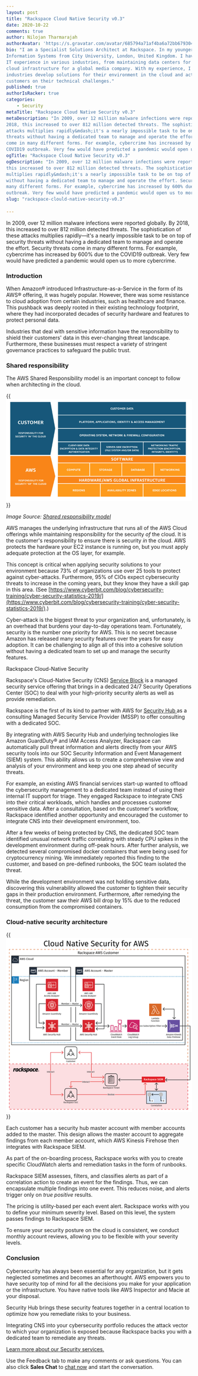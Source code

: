 ```yaml
---
layout: post
title: "Rackspace Cloud Native Security v0.3"
date: 2020-10-22
comments: true
author: Nilojan Tharmarajah
authorAvatar: 'https://s.gravatar.com/avatar/685794a71af4ba6a72bb679304669e9a'
bio: "I am a Specialist Solutions Architect at Rackspace. In my younger days, I earned a degree in
Information Systems from City University, London, United Kingdom. I have close to 15 years of technical
IT experience in various industries, from maintaining data centers for multiple companies to deploying
cloud infrastructure for a global media company. With my experience, I now help companies from various
industries develop solutions for their environment in the cloud and act as a sounding board to advise
customers on their technical challenges."
published: true
authorIsRacker: true
categories:
    - Security
metaTitle: "Rackspace Cloud Native Security v0.3"
metaDescription: "In 2009, over 12 million malware infections were reported globally. By
2018, this increased to over 812 million detected threats. The sophistication of these
attacks multiplies rapidly&mdash;it's a nearly impossible task to be on top of security
threats without having a dedicated team to manage and operate the effort. Security threats
come in many different forms. For example, cybercrime has increased by 600% due to the
COVID19 outbreak. Very few would have predicted a pandemic would open us to more cybercrime."
ogTitle: "Rackspace Cloud Native Security v0.3"
ogDescription: "In 2009, over 12 million malware infections were reported globally. By 2018,
this increased to over 812 million detected threats. The sophistication of these attacks
multiplies rapidly&mdash;it's a nearly impossible task to be on top of security threats
without having a dedicated team to manage and operate the effort. Security threats come in
many different forms. For example, cybercrime has increased by 600% due to the COVID19
outbreak. Very few would have predicted a pandemic would open us to more cybercrime."
slug: "rackspace-clould-native-security-v0.3"

---
```


In 2009, over 12 million malware infections were reported globally. By 2018, this increased
to over 812 million detected threats. The sophistication of these attacks multiplies
rapidly&mdash;it's a nearly impossible task to be on top of security threats without having
a dedicated team to manage and operate the effort. Security threats come in many different
forms. For example, cybercrime has increased by 600% due to the COVID19 outbreak. Very few
would have predicted a pandemic would open us to more cybercrime.


<!--more-->

### Introduction

When Amazon&reg; introduced Infrastructure-as-a-Service in the form of its AWS&reg; offering,
it was hugely popular. However, there was some resistance to cloud adoption from certain
industries, such as healthcare and finance. This pushback was deeply rooted in their existing
technology footprint, where they had incorporated decades of security hardware and features
to protect personal data. 

Industries that deal with sensitive information have the responsibility to shield their
customers' data in this ever-changing threat landscape. Furthermore, these businesses must
respect a variety of stringent governance practices to safeguard the public trust. 

### Shared responsibility

The AWS Shared Responsibility model is an important concept to follow when architecting
*in* the cloud.

{{<img src="Picture1.png" title="" alt="">}}

*Image Source: [Shared responsibility model](https://aws.amazon.com/compliance/shared-responsibility-model/#:~:text=Security%20and%20Compliance%20is%20a%20shared%20responsibility%20between%20AWS%20and%20the%20customer.&text=The%20customer%20assumes%20responsibility%20and,AWS%20provided%20security%20group%20firewall)*

AWS manages the underlying infrastructure that runs all of the AWS Cloud offerings while
maintaining responsibility for the security *of* the cloud. It is the customer's
responsibility to ensure there is security *in* the cloud. AWS protects the hardware your
EC2 instance is running on, but you must apply adequate protection at the OS layer, for
example. 

This concept is critical when applying security solutions to your environment because 73%
of organizations use over 25 tools to protect against cyber-attacks. Furthermore, 95% of
CIOs expect cybersecurity threats to increase in the coming years, but they know they have
a skill gap in this area. (See
[https://www.cyberbit.com/blog/cybersecurity-training/cyber-security-statistics-2019/](https://www.cyberbit.com/blog/cybersecurity-training/cyber-security-statistics-2019/).)

Cyber-attack is the biggest threat to your organization and, unfortunately, is an overhead
that burdens your day-to-day operations team. Fortunately, security is the number one
priority for AWS. This is no secret because Amazon has released many security features over
the years for easy adoption. It can be challenging to align all of this into a cohesive
solution without having a dedicated team to set up and manage the security features. 

Rackspace Cloud-Native Security 

Rackspace's Cloud-Native Security (CNS) [Service Block](https://www.rackspace.com/cloud/public/service-blocks)
is a managed security service offering that brings in a dedicated 24/7 Security Operations
Center (SOC) to deal with your high-priority security alerts as well as provide remediation.  

Rackspace is the first of its kind to partner with AWS for
[Security Hub ](https://aws.amazon.com/security-hub/?aws-security-hub-blogs.sort-by=item.additionalFields.createdDate&aws-security-hub-blogs.sort-order=desc)
as a consulting Managed Security Service Provider (MSSP) to offer consulting with a dedicated
SOC.

By integrating with AWS Security Hub and underlying technologies like Amazon GuardDuty&reg;
and IAM Access Analyzer, Rackspace can automatically pull threat information and alerts
directly from your AWS security tools into our SOC Security Information and Event Management
(SIEM) system. This ability allows us to create a comprehensive view and analysis of your
environment and keep you one step ahead of security threats.

For example, an existing AWS financial services start-up wanted to offload the cybersecurity
management to a dedicated team instead of using their internal IT support for triage. They
engaged Rackspace to integrate CNS into their critical workloads, which handles and
processes customer sensitive data. After a consultation, based on the customer's workflow,
Rackspace identified another opportunity and encouraged the customer to integrate CNS into
their development environment, too.

After a few weeks of being protected by CNS, the dedicated SOC team identified unusual
network traffic correlating with steady CPU spikes in the development environment during
off-peak hours. After further analysis, we detected several compromised docker containers
that were being used for cryptocurrency mining. We immediately reported this finding to the
customer, and based on pre-defined runbooks, the SOC team isolated the threat. 

While the development environment was not holding sensitive data, discovering this
vulnerability allowed the customer to tighten their security gaps in their production
environment. Furthermore, after remedying the threat, the customer saw their AWS bill drop
by 15% due to the reduced consumption from the compromised containers.

### Cloud-native security architecture

{{<img src="Picture2.png" title="" alt="">}}

Each customer has a security hub master account with member accounts added to the master.
This design allows the master account to aggregate findings from each member account, which
AWS Kinesis Firehose then integrates with Rackspace SIEM.

As part of the on-boarding process, Rackspace works with you to create specific CloudWatch
alerts and remediation tasks in the form of runbooks. 

Rackspace SIEM assesses, filters, and classifies alerts as part of a correlation action to
create an event for the findings. Thus, we can encapsulate multiple findings into one event.
This reduces noise, and alerts trigger only on *true positive* results. 

The pricing is utility-based per each event alert. Rackspace works with you to define your
minimum severity level. Based on this level, the system passes findings to Rackspace SIEM.

To ensure your security posture on the cloud is consistent, we conduct monthly account
reviews, allowing you to be flexible with your severity levels.

### Conclusion

Cybersecurity has always been essential for any organization, but it gets neglected
sometimes and becomes an afterthought. AWS empowers you to have security top of mind for
all the decisions you make for your application or the infrastructure. You have native tools
like AWS Inspector and Macie at your disposal. 

Security Hub brings these security features together in a central location to optimize how
you remediate risks to your business. 

Integrating CNS into your cybersecurity portfolio reduces the attack vector to which your
organization is exposed because Rackspace backs you with a dedicated team to remediate any
threats.

<a class="cta teal" id="cta" href="https://www.rackspace.com/security">Learn more about our Security services.</a>

Use the Feedback tab to make any comments or ask questions. You can also click
**Sales Chat** to [chat now](https://www.rackspace.com/) and start the conversation.
